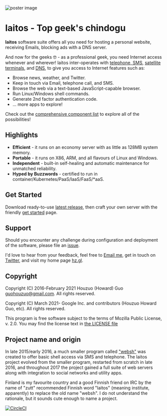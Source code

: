 <img src="https://raw.githubusercontent.com/HouzuoGuo/laitos/master/doc/cosmetic/20200825-poster.png" alt="poster image" />

# laitos - Top geek's chindogu

**laitos** software suite offers all you need for hosting a personal website,
receiving Emails, blocking ads with a DNS server.

And now for the geeks 🤓 - as a professional geek, you need Internet access
whenever and wherever! laitos inter-operates with
[telephone, SMS](https://github.com/HouzuoGuo/laitos/wiki/%5BWeb-service%5D-Twilio-telephone-SMS-hook),
[satellite terminals](https://github.com/HouzuoGuo/laitos/wiki/Tips-for-using-apps-over-satellite),
and
[DNS](https://github.com/HouzuoGuo/laitos/wiki/%5BDaemon%5D-DNS-server#invoke-app-commands-via-dns-queries),
to give you access to Internet features such as:

-   Browse news, weather, and Twitter.
-   Keep in touch via Email, telephone call, and SMS.
-   Browse the web via a text-based JavaScript-capable browser.
-   Run Linux/Windows shell commands.
-   Generate 2nd factor authentication code.
-   ... more apps to explore!

Check out the
[comprehensive component list](https://github.com/HouzuoGuo/laitos/wiki/Component-list)
to explore all of the possibilities!

## Highlights

-   **Efficient** - it runs on an economy server with as little as 128MB system
    memory.
-   **Portable** - it runs on X86, ARM, and all flavours of Linux and Windows.
-   **Independent** - built-in self-healing and automatic maintenance for
    unmatched reliability.
-   **Hyped by Buzzwords** - certified to run in
    container/Kubernetes/PaaS/IaaS/FaaS/\*aaS.

## Get Started

Download ready-to-use
[latest release](https://github.com/HouzuoGuo/laitos/releases), then craft your
own server with the friendly
[get started](https://github.com/HouzuoGuo/laitos/wiki/Get-started) page.

## Support

Should you encounter any challenge during configuration and deployment of the
software, please file an [issue](https://github.com/HouzuoGuo/laitos/issues).

I'd love to hear from your feedback, feel free to
[Email me](mailto:guohouzuo@gmail.com), get in touch on
[Twitter](https://twitter.com/hzguo), and visit my home page
[hz.gl](https://hz.gl).

## Copyright

Copyright (C) 2016-February 2021 Houzuo (Howard) Guo <guohouzuo@gmail.com>. All
rights reserved.

Copyright (C) March 2021- Google Inc. and contributors (Houzuo Howard Guo, etc).
All rights reserved.

This program is free software subject to the terms of Mozilla Public License, v.
2.0. You may find the license text in
[the LICENSE file](https://github.com/HouzuoGuo/laitos/blob/master/LICENSE)

## Project name and origin

In late 2015/early 2016, a much smaller program called
["websh"](http://github.com/HouzuoGuo/websh) was created to offer basic shell
access via SMS and telephone. The laitos project evolved from the smaller
program, restarted from scratch in late 2016, and throughout 2017 the project
gained a full suite of web servers along with integration to social networks and
utility apps.

Finland is my favourite country and a good Finnish friend on IRC by the name of
"zutt" recommended Finnish word "laitos" (meaning institute, apparently) to
replace the old name "websh". I do not understand the rationale, but it sounds
cute enough to name a project.

[![CircleCI](https://circleci.com/gh/HouzuoGuo/laitos.svg?style=svg)](https://circleci.com/gh/HouzuoGuo/laitos)
